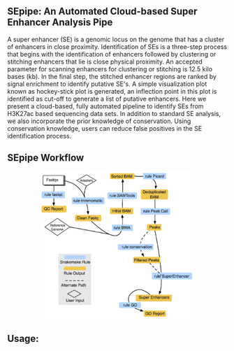 SEpipe: An Automated Cloud-based Super Enhancer Analysis Pipe
-----------
A super enhancer (SE) is a genomic locus on the genome that has a cluster of enhancers in close proximity. Identification of SEs is a three-step process that begins with the identification of enhancers followed by clustering or stitching enhancers that lie is close physical proximity. An accepted parameter for scanning enhancers for clustering or stitching is 12.5 kilo bases (kb). In the final step, the stitched enhancer regions are ranked by signal enrichment to identify putative SE's. A simple visualization plot known as hockey-stick plot is generated, an inflection point in this plot is identified as cut-off to generate a list of putative enhancers. Here we present a cloud-based, fully automated pipeline to identify SEs from H3K27ac based sequencing data sets. In addition to standard SE analysis, we also incorporate the prior knowledge of conservation. Using conservation knowledge, users can reduce false positives in the SE identification process.


SEpipe Workflow 
--------
<p align="center">
  <img src="figure/SEpipe-web.png" width="70%" height="70%" title="SEpipe workflow">
</p>


Usage:
-------


